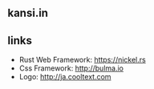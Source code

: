 ## kansi.in


## links

- Rust Web Framework: https://nickel.rs
- Css Framework: http://bulma.io
- Logo: http://ja.cooltext.com